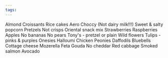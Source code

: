 ```yaml
---
tags:
---
```

Almond Croissants
Rice cakes
Aero Choccy (Not dairy milk!!!)
Sweet & salty popcorn
Pretzels
Not crisps 
Oriental snack mix
Strawberries
Raspberries
Apples
No bananas
No pears
Tony's - pretzel or plain
Wild flowers
Tulips - pinks & purples
Onesies 
Halloumi
Chicken
Peonies
Daffodils
Bluebells
Cottage cheese
Mozerella
Feta
Gouda
No cheddar
Red cabbage 
Smoked salmon 
Avocado 
